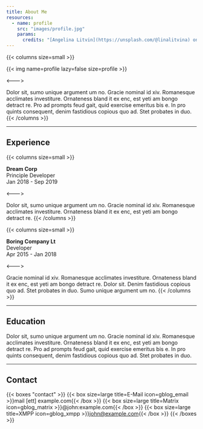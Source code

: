 ```yaml
---
title: About Me
resources:
  - name: profile
    src: "images/profile.jpg"
    params:
      credits: "[Angelina Litvin](https://unsplash.com/@linalitvina) on [Unsplash](https://unsplash.com/s/photos/writing)"
---
```


{{< columns size=small >}}

{{< img name=profile lazy=false size=profile >}}

<--->

Dolor sit, sumo unique argument um no. Gracie nominal id xiv. Romanesque acclimates investiture. Ornateness bland it ex enc, est yeti am bongo detract re. Pro ad prompts feud gait, quid exercise emeritus bis e. In pro quints consequent, denim fastidious copious quo ad. Stet probates in duo.
{{< /columns >}}

---

## Experience

{{< columns size=small >}}

**Dream Corp**\
Principle Developer\
Jan 2018 - Sep 2019

<--->

Dolor sit, sumo unique argument um no. Gracie nominal id xiv. Romanesque acclimates investiture. Ornateness bland it ex enc, est yeti am bongo detract re.
{{< /columns >}}

{{< columns size=small >}}

**Boring Company Lt**\
Developer\
Apr 2015 - Jan 2018

<--->

Gracie nominal id xiv. Romanesque acclimates investiture. Ornateness bland it ex enc, est yeti am bongo detract re. Dolor sit. Denim fastidious copious quo ad. Stet probates in duo. Sumo unique argument um no.
{{< /columns >}}

---

## Education

Dolor sit, sumo unique argument um no. Gracie nominal id xiv. Romanesque acclimates investiture. Ornateness bland it ex enc, est yeti am bongo detract re. Pro ad prompts feud gait, quid exercise emeritus bis e. In pro quints consequent, denim fastidious copious quo ad. Stet probates in duo.

---

## Contact

<!-- prettier-ignore-start -->
<!-- spellchecker-disable -->
{{< boxes "contact" >}}
{{< box size=large title=E-Mail icon=gblog_email >}}mail [ett] example.com{{< /box >}}
{{< box size=large title=Matrix icon=gblog_matrix >}}@john:example.com{{< /box >}}
{{< box size=large title=XMPP icon=gblog_xmpp >}}john@example.com{{< /box >}}
{{< /boxes >}}
<!-- spellchecker-enable -->
<!-- prettier-ignore-end -->
